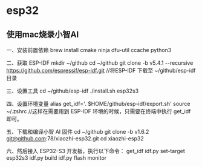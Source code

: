 # esp32

## 使用mac烧录小智AI

一、安装前置依赖
brew install cmake ninja dfu-util ccache python3

二、获取 ESP-IDF
mkdir ~/github
cd ~/github
git clone -b v5.4.1 --recursive https://github.com/espressif/esp-idf.git  //将ESP-IDF 下载至 ~/github/esp-idf 目录

三、设置工具
cd ~/github/esp-idf
./install.sh esp32s3

四、设置环境变量
alias get_idf='. $HOME/github/esp-idf/export.sh'
source ~/.zshrc   //这样在需要用到 ESP-IDF 环境的时候，只需要在终端中执行 get_idf 即可。

五、下载和编译小智 AI 固件
cd ~/github
git clone -b v1.6.2 git@github.com:78/xiaozhi-esp32.git
cd xiaozhi-esp32

六、然后接入 ESP32-S3 开发板，执行以下命令：
get_idf
idf.py set-target esp32s3
idf.py build
idf.py flash monitor

